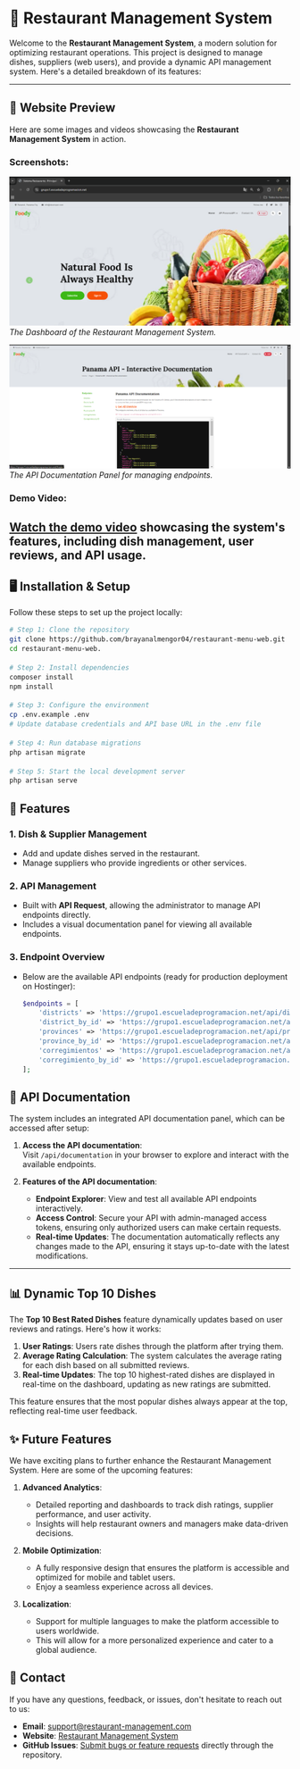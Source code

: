 # 🍴 Restaurant Management System

Welcome to the **Restaurant Management System**, a modern solution for optimizing restaurant operations. This project is designed to manage dishes, suppliers (web users), and provide a dynamic API management system. Here's a detailed breakdown of its features:


---
## 📸 Website Preview

Here are some images and videos showcasing the **Restaurant Management System** in action.

### Screenshots:
![Dashboard](/github/media/screenshots/dasboard.png)
*The Dashboard of the Restaurant Management System.*

![API Documentation](github/media/screenshots/Api.png)
*The API Documentation Panel for managing endpoints.*

### Demo Video:
[Watch the demo video](github/media/videos/demo.mp4) showcasing the system's features, including dish management, user reviews, and API usage.
---
## 🖥️ Installation & Setup

Follow these steps to set up the project locally:

```bash
# Step 1: Clone the repository
git clone https://github.com/brayanalmengor04/restaurant-menu-web.git
cd restaurant-menu-web.

# Step 2: Install dependencies
composer install
npm install

# Step 3: Configure the environment
cp .env.example .env
# Update database credentials and API base URL in the .env file

# Step 4: Run database migrations
php artisan migrate

# Step 5: Start the local development server
php artisan serve

```
## 🎯 Features

### 1. **Dish & Supplier Management**
- Add and update dishes served in the restaurant.
- Manage suppliers who provide ingredients or other services.

### 2. **API Management**
- Built with **API Request**, allowing the administrator to manage API endpoints directly.
- Includes a visual documentation panel for viewing all available endpoints.

### 3. **Endpoint Overview**
- Below are the available API endpoints (ready for production deployment on Hostinger):
  ```php
  $endpoints = [
      'districts' => 'https://grupo1.escueladeprogramacion.net/api/districts',
      'district_by_id' => 'https://grupo1.escueladeprogramacion.net/api/districts/1',
      'provinces' => 'https://grupo1.escueladeprogramacion.net/api/provinces',
      'province_by_id' => 'https://grupo1.escueladeprogramacion.net/api/provinces/1',
      'corregimientos' => 'https://grupo1.escueladeprogramacion.net/api/corregimientos',
      'corregimiento_by_id' => 'https://grupo1.escueladeprogramacion.net/api/corregimientos/1',
  ];
   ``` 
## 🔗 API Documentation

The system includes an integrated API documentation panel, which can be accessed after setup:

1. **Access the API documentation**:  
   Visit `/api/documentation` in your browser to explore and interact with the available endpoints.

2. **Features of the API documentation**:
   - **Endpoint Explorer**: View and test all available API endpoints interactively.
   - **Access Control**: Secure your API with admin-managed access tokens, ensuring only authorized users can make certain requests.
   - **Real-time Updates**: The documentation automatically reflects any changes made to the API, ensuring it stays up-to-date with the latest modifications.

--- 


## 📊 Dynamic Top 10 Dishes

The **Top 10 Best Rated Dishes** feature dynamically updates based on user reviews and ratings. Here's how it works:

1. **User Ratings**: Users rate dishes through the platform after trying them.  
2. **Average Rating Calculation**: The system calculates the average rating for each dish based on all submitted reviews.
3. **Real-time Updates**: The top 10 highest-rated dishes are displayed in real-time on the dashboard, updating as new ratings are submitted.

This feature ensures that the most popular dishes always appear at the top, reflecting real-time user feedback.

## ✨ Future Features

We have exciting plans to further enhance the Restaurant Management System. Here are some of the upcoming features:

1. **Advanced Analytics**:  
   - Detailed reporting and dashboards to track dish ratings, supplier performance, and user activity.  
   - Insights will help restaurant owners and managers make data-driven decisions.

2. **Mobile Optimization**:  
   - A fully responsive design that ensures the platform is accessible and optimized for mobile and tablet users.  
   - Enjoy a seamless experience across all devices.

3. **Localization**:  
   - Support for multiple languages to make the platform accessible to users worldwide.  
   - This will allow for a more personalized experience and cater to a global audience.

## 📧 Contact

If you have any questions, feedback, or issues, don't hesitate to reach out to us:

- **Email**: [support@restaurant-management.com](mailto:support@restaurant-management.com)  
- **Website**: [Restaurant Management System](https://grupo1.escueladeprogramacion.net)  
- **GitHub Issues**: [Submit bugs or feature requests](https://github.com/your-username/restaurant-management-system/issues) directly through the repository.

